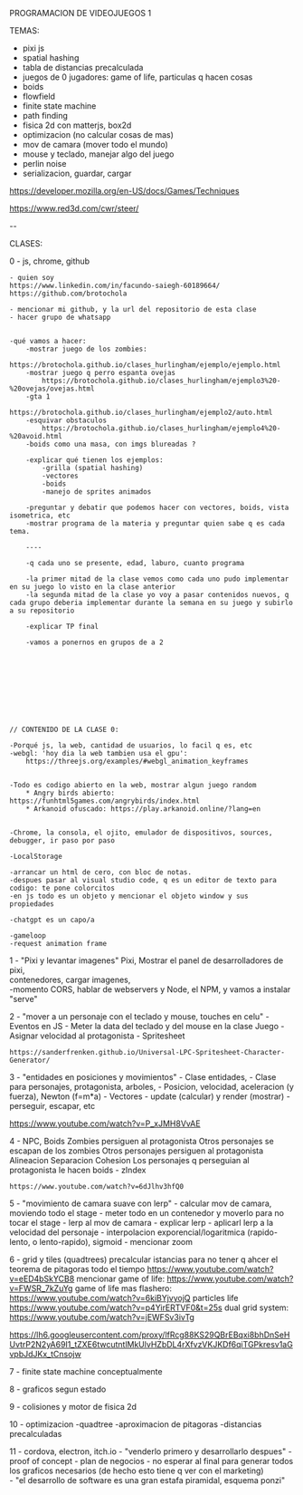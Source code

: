 PROGRAMACION DE VIDEOJUEGOS 1


TEMAS:
- pixi js
- spatial hashing
- tabla de distancias precalculada
- juegos de 0 jugadores: game of life, particulas q hacen cosas
- boids
- flowfield
- finite state machine
- path finding
- fisica 2d con matterjs, box2d
- optimizacion (no calcular cosas de mas)
- mov de camara (mover todo el mundo)
- mouse y teclado, manejar algo del juego
- perlin noise
- serializacion, guardar, cargar

https://developer.mozilla.org/en-US/docs/Games/Techniques

https://www.red3d.com/cwr/steer/

--

CLASES:


0 - js, chrome, github

    - quien soy
    https://www.linkedin.com/in/facundo-saiegh-60189664/
    https://github.com/brotochola

    - mencionar mi github, y la url del repositorio de esta clase
    - hacer grupo de whatsapp


    -qué vamos a hacer: 
        -mostrar juego de los zombies:
            https://brotochola.github.io/clases_hurlingham/ejemplo/ejemplo.html            
        -mostrar juego q perro espanta ovejas
            https://brotochola.github.io/clases_hurlingham/ejemplo3%20-%20ovejas/ovejas.html
        -gta 1
            https://brotochola.github.io/clases_hurlingham/ejemplo2/auto.html
        -esquivar obstaculos
            https://brotochola.github.io/clases_hurlingham/ejemplo4%20-%20avoid.html
        -boids como una masa, con imgs blureadas ?

        -explicar qué tienen los ejemplos:
            -grilla (spatial hashing)
            -vectores
            -boids
            -manejo de sprites animados

        -preguntar y debatir que podemos hacer con vectores, boids, vista isometrica, etc
        -mostrar programa de la materia y preguntar quien sabe q es cada tema.

        ----

        -q cada uno se presente, edad, laburo, cuanto programa
    
        -la primer mitad de la clase vemos como cada uno pudo implementar en su juego lo visto en la clase anterior
        -la segunda mitad de la clase yo voy a pasar contenidos nuevos, q cada grupo deberia implementar durante la semana en su juego y subirlo a su repositorio

        -explicar TP final
        
        -vamos a ponernos en grupos de a 2

        
   

    


            

    
    // CONTENIDO DE LA CLASE 0:

    -Porqué js, la web, cantidad de usuarios, lo facil q es, etc
    -webgl: 'hoy dia la web tambien usa el gpu':
        https://threejs.org/examples/#webgl_animation_keyframes

    
    -Todo es codigo abierto en la web, mostrar algun juego random
        * Angry birds abierto: https://funhtml5games.com/angrybirds/index.html
        * Arkanoid ofuscado: https://play.arkanoid.online/?lang=en

        
    -Chrome, la consola, el ojito, emulador de dispositivos, sources, debugger, ir paso por paso

    -LocalStorage

    -arrancar un html de cero, con bloc de notas.
    -despues pasar al visual studio code, q es un editor de texto para codigo: te pone colorcitos
    -en js todo es un objeto y mencionar el objeto window y sus propiedades
    
    -chatgpt es un capo/a

    -gameloop
    -request animation frame


1 - "Pixi y levantar imagenes"
    Pixi,
    Mostrar el panel de desarrolladores de pixi,        
    contenedores,
    cargar imagenes,    
    -momento CORS, hablar de webservers y Node, el NPM, y vamos a instalar "serve"


2 - "mover a un personaje con el teclado y mouse, touches en celu"
    - Eventos en JS
    - Meter la data del teclado y del mouse en la clase Juego
    - Asignar velocidad al protagonista
    - Spritesheet
    
    https://sanderfrenken.github.io/Universal-LPC-Spritesheet-Character-Generator/


3 - "entidades en posiciones y movimientos"
    - Clase entidades,
    - Clase para personajes, protagonista, arboles,
    - Posicion, velocidad, aceleracion (y fuerza), Newton (f=m*a)
    - Vectores
    - update (calcular) y render (mostrar)
    - perseguir, escapar, etc

https://www.youtube.com/watch?v=P_xJMH8VvAE

    
4 - NPC, Boids
    Zombies persiguen al protagonista
    Otros personajes se escapan de los zombies
    Otros personajes persiguen al protagonista 
    Alineacion
    Separacion
    Cohesion
    Los personajes q perseguian al protagonista le hacen boids
    - zIndex


    https://www.youtube.com/watch?v=6dJlhv3hfQ0


    
5 - "movimiento de camara suave con lerp"
    - calcular mov de camara, moviendo todo el stage
    - meter todo en un contenedor y moverlo para no tocar el stage
    - lerp al mov de camara
    - explicar lerp
    - aplicarl lerp a la velocidad del personaje
    - interpolacion exporencial/logaritmica (rapido-lento, o lento-rapido), sigmoid
    - mencionar zoom


6 - grid y tiles (quadtrees)
    precalcular istancias para no tener q ahcer el teorema de pitagoras todo el tiempo
    https://www.youtube.com/watch?v=eED4bSkYCB8
    mencionar game of life:
    https://www.youtube.com/watch?v=FWSR_7kZuYg
    game of life mas flashero:
    https://www.youtube.com/watch?v=6kiBYjvyojQ
    particles life
    https://www.youtube.com/watch?v=p4YirERTVF0&t=25s
    dual grid system:
    https://www.youtube.com/watch?v=jEWFSv3ivTg

https://lh6.googleusercontent.com/proxy/lfRcg88KS29QBrEBqxi8bhDnSeHUvtrP2N2yA69I1_tZXE6twcutntlMkUlvHZbDL4rXfvzVKJKDf6qiTGPkresv1aGvpbJdJKx_tCnsojw
    
7 - finite state machine
    conceptualmente

8 - graficos segun estado

9 - colisiones y motor de fisica 2d

10 - optimizacion
    -quadtree
    -aproximacion de pitagoras
    -distancias precalculadas

11 - cordova, electron, itch.io
    - "venderlo primero y desarrollarlo despues"
    - proof of concept
    - plan de negocios
    - no esperar al final para generar todos los graficos necesarios (de hecho esto tiene q ver con el marketing)    
    - "el desarrollo de software es una gran estafa piramidal, esquema ponzi"


